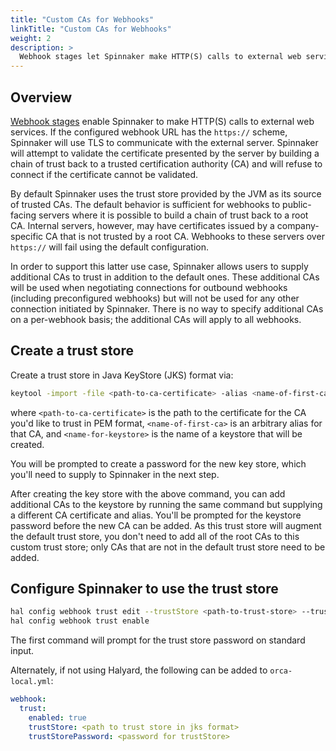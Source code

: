 ```yaml
---
title: "Custom CAs for Webhooks"
linkTitle: "Custom CAs for Webhooks"
weight: 2
description: >
  Webhook stages let Spinnaker make HTTP(S) calls to external web services.
---
```


## Overview

[Webhook stages](/docs/reference/pipeline/stages/#webhook) enable Spinnaker to make
HTTP(S) calls to external web services. If the configured webhook URL has the
`https://` scheme, Spinnaker will use TLS to communicate with the external
server. Spinnaker will attempt to validate the certificate presented by the
server by building a chain of trust back to a trusted certification authority
(CA) and will refuse to connect if the certificate cannot be validated.

By default Spinnaker uses the trust store provided by the JVM as its source of
trusted CAs. The default behavior is sufficient for webhooks to public-facing
servers where it is possible to build a chain of trust back to a root CA.
Internal servers, however, may have certificates issued by a company-specific CA
that is not trusted by a root CA. Webhooks to these servers over `https://` will
fail using the default configuration.

In order to support this latter use case, Spinnaker allows users to supply
additional CAs to trust in addition to the default ones. These additional CAs
will be used when negotiating connections for outbound webhooks (including
preconfigured webhooks) but will not be used for any other connection initiated
by Spinnaker. There is no way to specify additional CAs on a per-webhook basis;
the additional CAs will apply to all webhooks.

## Create a trust store

Create a trust store in Java KeyStore (JKS) format via:

```bash
keytool -import -file <path-to-ca-certificate> -alias <name-of-first-ca> -keystore <name-for-keystore>.jks
```

where `<path-to-ca-certificate>` is the path to the certificate for the CA you'd
like to trust in PEM format, `<name-of-first-ca>` is an arbitrary alias for that
CA, and `<name-for-keystore>` is the name of a keystore that will be created.

You will be prompted to create a password for the new key store, which you'll
need to supply to Spinnaker in the next step.

After creating the key store with the above command, you can add additional
CAs to the keystore by running the same command but supplying a different CA
certificate and alias. You'll be prompted for the keystore password before the
new CA can be added. As this trust store will augment the default trust store,
you don't need to add all of the root CAs to this custom trust store; only CAs
that are not in the default trust store need to be added.

## Configure Spinnaker to use the trust store

```bash
hal config webhook trust edit --trustStore <path-to-trust-store> --trustStorePassword
hal config webhook trust enable
```
The first command will prompt for the trust store password on standard input.

Alternately, if not using Halyard, the following can be added to `orca-local.yml`:
```yaml
webhook:
  trust:
    enabled: true
    trustStore: <path to trust store in jks format>
    trustStorePassword: <password for trustStore>
```
